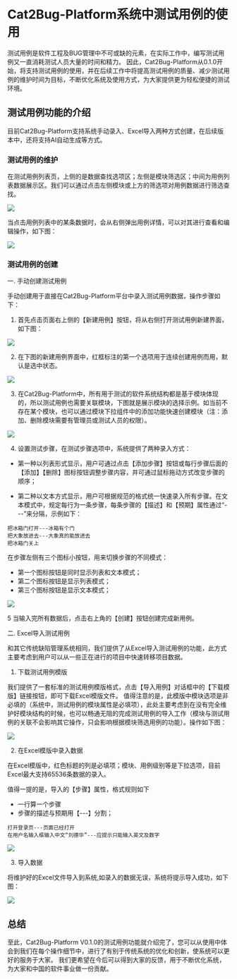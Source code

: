 # Cat2Bug-Platform系统中测试用例的使用

测试用例是软件工程及BUG管理中不可或缺的元素，在实际工作中，编写测试用例又一直消耗测试人员大量的时间和精力。
因此，Cat2Bug-Platform从0.1.0开始，将支持测试用例的使用，并在后续工作中将提高测试用例的质量、减少测试用例的维护时间为目标，不断优化系统及使用方式，为大家提供更为轻松便捷的测试环境。

## 测试用例功能的介绍

目前Cat2Bug-Platform支持系统手动录入、Excel导入两种方式创建，在后续版本中，还将支持AI自动生成等方式。

### 测试用例的维护

在测试用例列表页，上侧的是数据查找选项区；左侧是模块筛选区；中间为用例列表数据展示区。我们可以通过点击左侧模块或上方的筛选项对用例数据进行筛选查找。

<img src="images/case/case_list.png">

当点击用例列表中的某条数据时，会从右侧弹出用例详情，可以对其进行查看和编辑操作，如下图：

<img src="images/case/case_edit.png">

### 测试用例的创建

一. 手动创建测试用例

手动创建用于直接在Cat2Bug-Platform平台中录入测试用例数据，操作步骤如下：

1. 首先点击页面右上侧的【新建用例】按钮，将从右侧打开测试用例新建界面，如下图：

<img src="images/case/case_click_create_button.png">

2. 在下图的新建用例界面中，红框标注的第一个选项用于连续创建用例而用，默认是选中状态。

<img src="images/case/case_create-next-case.png">

3. 在Cat2Bug-Platform中，所有用于测试的软件系统结构都是基于模块体现的，所以测试用例也需要关联模块，下图就是展示模块的选择示例。如当前不存在某个模块，也可以通过模块下拉组件中的添加功能快速创建模块（注：添加、删除模块需要有管理员或测试人员的权限）。

<img src="images/case/case_create_module.png">

4. 设置测试步骤，在测试步骤选项中，系统提供了两种录入方式：

* 第一种以列表形式显示，用户可通过点击【添加步骤】按钮或每行步骤后面的【添加】【删除】图标按钮调整步骤内容，并可通过鼠标拖动方式改变步骤的顺序；


* 第二种以文本方式显示，用户可根据规范的格式统一快速录入所有步骤。在文本模式中，规定每行为一条步骤，每条步骤的【描述】和【预期】属性通过“---”来分隔，示例如下：

````
把冰箱门打开---冰箱有个门
把大象放进去---大象真的能放进去
把冰箱门关上
````

在步骤左侧有三个图标小按钮，用来切换步骤的不同模式：
* 第一个图标按钮是同时显示列表和文本模式；
* 第二个图标按钮是显示列表模式；
* 第三个图标按钮是显示文本模式；

<img src="images/case/case_step.png">

5 当输入完所有数据后，点击右上角的【创建】按钮创建完成新用例。

二. Excel导入测试用例

和其它传统缺陷管理系统相同，我们提供了从Excel导入测试用例的功能，此方式主要考虑到用户可以从一些正在进行的项目中快速转移项目数据。

1. 下载测试用例模版

我们提供了一套标准的测试用例模版格式，点击【导入用例】对话框中的【下载模版】链接按钮，即可下载Excel模版文件。
值得注意的是，此模版中模块选项是非必填的（系统中，测试用例的模块属性是必填项），此处主要考虑到在没有完全维护好模块结构的时候，也可以畅通无阻的完成测试用例的导入工作（模块与测试用例的关联不会影响其它操作，只会影响根据模块筛选用例的功能）。操作如下图：

<img src="images/case/case_import_template.png">

2. 在Excel模版中录入数据

在Excel模版中，红色标题的列是必填项；模块、用例级别等是下拉选项，目前Excel最大支持65536条数据的录入。

值得一提的是，导入的【步骤】属性，格式规则如下

* 一行算一个步骤
* 步骤的描述与预期用【---】分割；

````
打开登录页---页面已经打开
在用户名输入框输入中文“刘德华”---应提示只能输入英文及数字
````

<img src="images/case/case_import_excel.png">

3. 导入数据

将维护好的Excel文件导入到系统,如录入的数据无误，系统将提示导入成功，如下图：

<img src="images/case/case_import.png">

## 总结

至此，Cat2Bug-Platform V0.1.0的测试用例功能就介绍完了，您可以从使用中体会到我们在每个操作细节中，进行了有别于传统系统的优化和创新，使系统可以更好的服务于大家。
我们更希望在今后可以得到大家的反馈，用于不断优化系统，为大家和中国的软件事业做一份贡献。




